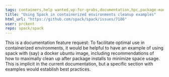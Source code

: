 ```yaml
---
tags: containers,help wanted,up-for-grabs,documentation,hpc,package-management,python
title: "Using Spack in containerized environments cleanup examples"
html_url: "https://github.com/spack/spack/issues/7186"
user: prckent
repo: spack/spack
---
```


This is a documentation feature request: To facilitate optimal use in containerized environments, it would be helpful to have an example of using spack with (say) a docker ubuntu image, including recommendations of how to maximally clean up after package installs to minimize space usage. This is implicit in the current documentation, but a specific section with examples would establish best practices.
